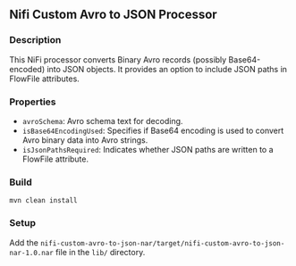 ## Nifi Custom Avro to JSON Processor

### Description

This NiFi processor converts Binary Avro records (possibly Base64-encoded) into JSON objects. It provides an option to include JSON paths in FlowFile attributes.

### Properties

- `avroSchema`: Avro schema text for decoding.
- `isBase64EncodingUsed`: Specifies if Base64 encoding is used to convert Avro binary data into Avro strings.
- `isJsonPathsRequired`: Indicates whether JSON paths are written to a FlowFile attribute.

### Build

`mvn clean install`

### Setup

Add the `nifi-custom-avro-to-json-nar/target/nifi-custom-avro-to-json-nar-1.0.nar` file in the `lib/` directory.

